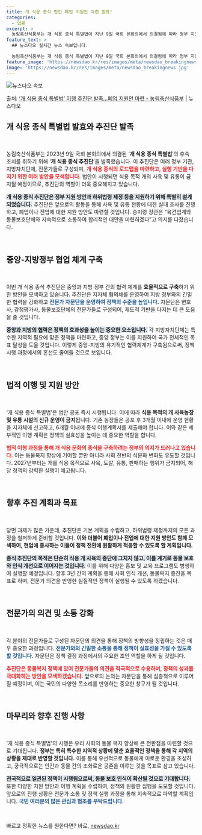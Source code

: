 ```yaml
---
title: 개 식용 종식 법안 폐업 지원안 마련 발표!
categories:
  - 법률
excerpt: >
  농림축산식품부는 개 식용 종식 특별법이 지난 9일 국회 본회의에서 의결됨에 따라 정부 지원방안과 하위법령 마…
feature_text: >
  ## 뉴스다오 실시간 뉴스 속보입니다.

  농림축산식품부는 개 식용 종식 특별법이 지난 9일 국회 본회의에서 의결됨에 따라 정부 지원방안과 하위법령 마…
feature_image: 'https://newsdao.kr/res/images/meta/newsdao_breakingnews.jpg'
image: 'https://newsdao.kr/res/images/meta/newsdao_breakingnews.jpg'
---
```


![뉴스다오 속보](https://newsdao.kr/res/images/meta/newsdao_breakingnews.jpg)

<p>출처: <a href="https://newsdao.kr/3048" rel="dofollow">‘개 식용 종식 특별법’ 이행 추진단 발족…폐업 지원안 마련 - 농림축산식품부</a> | 뉴스다오</p>

<h2 data-ke-size="size26">개 식용 종식 특별법 발효와 추진단 발족</h2>

<p data-ke-size="size16">&nbsp;</p>
농림축산식품부는 2023년 9일 국회 본회의에서 의결된 ‘<b>개 식용 종식 특별법</b>’의 후속 조치를 취하기 위해 ‘<b>개 식용 종식 추진단</b>’을 발족했습니다. 이 추진단은 여러 정부 기관, 지방자치단체, 전문가들로 구성되며, <b><span style="color: #ee2323;">개 식용 종식의 로드맵을 마련하고, 실행 기반을 다지기 위한 여러 방안을 모색합니다.</span></b> 법안이 시행되면 식용 목적 개의 사육 및 유통이 금지될 예정이므로, 추진단의 역할이 더욱 중요해지고 있습니다. 

<b><span style="background-color: #21538527;">개 식용 종식 추진단은 정부 지원 방안과 하위법령 제정 등을 지원하기 위해 특별히 설계되었습니다.</span></b> 추진단은 앞으로의 활동을 통해 사육 및 유통 현황에 대한 실태 조사를 진행하고, 폐업이나 전업에 대한 지원 방안도 마련할 것입니다. 송미령 장관은 “육견업계와 동물보호단체와 지속적으로 소통하여 합리적인 대안을 마련하겠다”고 의지를 다졌습니다.

<p data-ke-size="size16">&nbsp;</p>

<h2 data-ke-size="size26">중앙-지방정부 협업 체계 구축</h2>

<p data-ke-size="size16">&nbsp;</p>
이번 개 식용 종식 추진단은 중앙과 지방 정부 간의 협력 체계를 <b>효율적으로 구축</b>하기 위한 방안을 모색하고 있습니다. 추진단은 지자체 협의체를 운영하여 지방 정부와의 긴밀한 협력을 강화하고 <b><span style="color: #1a5490;">전문가 자문단을 운영하여 정책의 수준을 높입니다.</span></b> 자문단은 변호사, 감정평가사, 동물보호단체의 전문가들로 구성되어, 제도적 기반을 다지는 데 큰 도움을 줄 것입니다.

<b><span style="background-color: #21538527;">중앙과 지방의 협력은 정책의 효과성을 높이는 중요한 요소입니다.</span></b> 각 지방자치단체는 특수한 지역적 필요에 맞춘 정책을 마련하고, 중앙 정부는 이를 지원하여 국가 전체적인 목표 달성을 도울 것입니다. 이렇게 중앙-지방의 유기적인 협력체계가 구축됨으로써, 정책 시행 과정에서의 혼선도 줄어들 것으로 보입니다.

<p data-ke-size="size16">&nbsp;</p>

<h2 data-ke-size="size26">법적 이행 및 지원 방안</h2>

<p data-ke-size="size16">&nbsp;</p>
‘개 식용 종식 특별법’은 법안 공포 즉시 시행됩니다. 이에 따라 <b>식용 목적의 개 사육농장 및 유통 시설의 신규 운영이 금지</b>됩니다. 기존 농장들은 공포 후 3개월 이내에 운영 현황을 지자체에 신고하고, 6개월 이내에 종식 이행계획서를 제출해야 합니다. 이와 같은 세부적인 이행 계획은 정책의 실효성을 높이는 데 중요한 역할을 합니다.

<b><span style="color: #ee2323;">법적 이행 과정을 통해 개 식용 문화의 종식을 구축하려는 정부의 의지가 드러나고 있습니다.</span></b> 이는 동물복지 향상에 기여할 뿐만 아니라 사회 전반의 식문화 변화도 유도할 것입니다. 2027년부터는 개를 식용 목적으로 사육, 도살, 유통, 판매하는 행위가 금지되어, 해당 정책의 강력한 실행이 예고됩니다.

<p data-ke-size="size16">&nbsp;</p>

<h2 data-ke-size="size26">향후 추진 계획과 목표</h2>

<p data-ke-size="size16">&nbsp;</p>
당면 과제가 많은 가운데, 추진단은 기본 계획을 수립하고, 하위법령 제정까지의 모든 과정을 철저하게 준비할 것입니다. <b>이와 더불어 폐업이나 전업에 대한 지원 방안도 함께 모색하여, 현업에 종사하는 이들이 정책 전환에 원활하게 적응할 수 있도록 할 계획입니다.</b>

<b><span style="background-color: #21538527;">종식 추진단의 목적은 단순히 식용 개 사육의 중단에 그치지 않고, 이를 계기로 동물 보호와 인식 개선으로 이어지는 것입니다.</span></b> 이를 위해 다양한 홍보 및 교육 프로그램도 병행하여 실행할 예정입니다. 향후 3년 간의 계획을 통해 사회 인식 개선, 동물복지 증진을 목표로 하며, 전문가 의견을 반영한 실질적인 정책이 실행될 수 있도록 하겠습니다.

<p data-ke-size="size16">&nbsp;</p>

<h2 data-ke-size="size26">전문가의 의견 및 소통 강화</h2>

<p data-ke-size="size16">&nbsp;</p>
각 분야의 전문가들로 구성된 자문단의 의견을 통해 정책의 방향성을 정립하는 것은 매우 중요한 과정입니다. <b><span style="color: #1a5490;">전문가와의 긴밀한 소통을 통해 정책이 실효성을 가질 수 있도록 할 것입니다.</span></b> 자문단은 정책 결정 과정에서의 주요한 조언 역할을 하게 될 것입니다.

<b><span style="color: #ee2323;">추진단은 동물복지 정책에 있어 전문가들의 의견을 적극적으로 수용하며, 정책의 성과를 극대화하는 방안을 모색하겠습니다.</span></b> 앞으로의 논의는 자문단을 통해 심층적으로 이루어질 예정이며, 이는 국민의 다양한 목소리를 반영하는 중요한 창구가 될 것입니다.

<p data-ke-size="size16">&nbsp;</p>

<h2 data-ke-size="size26">마무리와 향후 진행 사항</h2>

<p data-ke-size="size16">&nbsp;</p>
‘개 식용 종식 특별법’의 시행은 우리 사회의 동물 복지 향상에 큰 전환점을 마련할 것으로 기대됩니다. <b>정부는 특히 특수한 지역적 상황에 맞춘 효율적인 정책을 통해 각 지역의 상황을 제대로 반영할 것입니다.</b> 이를 통해 우선적으로 동물에게 이로운 환경을 조성하고, 궁극적으로는 인간과 동물 간의 조화로운 공존을 이루는 것을 목표로 삼고 있습니다.

<b><span style="background-color: #21538527;">전국적으로 일관된 정책이 시행됨으로써, 동물 보호 인식이 확산될 것으로 기대합니다.</span></b> 또한 다양한 지원 방안과 이행 계획을 수립하여, 정책의 원활한 집행을 도모할 것입니다. 앞으로의 진행 상황은 전문가 소통 및 정책 실행 과정을 통해 지속적으로 파악할 계획입니다. <b><span style="color: #1a5490;">국민 여러분의 많은 관심과 협조를 부탁드립니다.</span></b> 

<p data-ke-size="size16">&nbsp;</p>
 

빠르고 정확한 뉴스를 원한다면? 바로, <a href="https://newsdao.kr" rel="dofollow">newsdao.kr</a>


